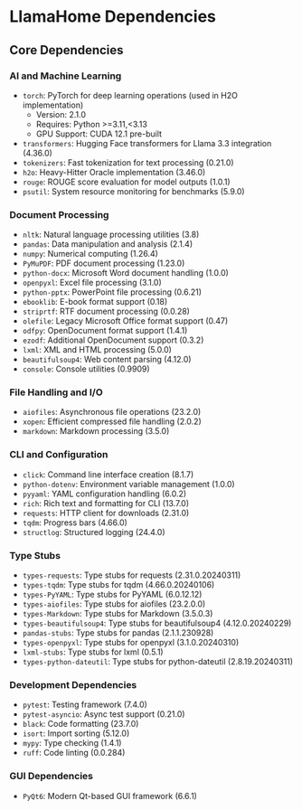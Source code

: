 # LlamaHome Dependencies

## Core Dependencies

### AI and Machine Learning

- `torch`: PyTorch for deep learning operations (used in H2O implementation)
  - Version: 2.1.0
  - Requires: Python >=3.11,<3.13
  - GPU Support: CUDA 12.1 pre-built
- `transformers`: Hugging Face transformers for Llama 3.3 integration (4.36.0)
- `tokenizers`: Fast tokenization for text processing (0.21.0)
- `h2o`: Heavy-Hitter Oracle implementation (3.46.0)
- `rouge`: ROUGE score evaluation for model outputs (1.0.1)
- `psutil`: System resource monitoring for benchmarks (5.9.0)

### Document Processing

- `nltk`: Natural language processing utilities (3.8)
- `pandas`: Data manipulation and analysis (2.1.4)
- `numpy`: Numerical computing (1.26.4)
- `PyMuPDF`: PDF document processing (1.23.0)
- `python-docx`: Microsoft Word document handling (1.0.0)
- `openpyxl`: Excel file processing (3.1.0)
- `python-pptx`: PowerPoint file processing (0.6.21)
- `ebooklib`: E-book format support (0.18)
- `striprtf`: RTF document processing (0.0.28)
- `olefile`: Legacy Microsoft Office format support (0.47)
- `odfpy`: OpenDocument format support (1.4.1)
- `ezodf`: Additional OpenDocument support (0.3.2)
- `lxml`: XML and HTML processing (5.0.0)
- `beautifulsoup4`: Web content parsing (4.12.0)
- `console`: Console utilities (0.9909)

### File Handling and I/O

- `aiofiles`: Asynchronous file operations (23.2.0)
- `xopen`: Efficient compressed file handling (2.0.2)
- `markdown`: Markdown processing (3.5.0)

### CLI and Configuration

- `click`: Command line interface creation (8.1.7)
- `python-dotenv`: Environment variable management (1.0.0)
- `pyyaml`: YAML configuration handling (6.0.2)
- `rich`: Rich text and formatting for CLI (13.7.0)
- `requests`: HTTP client for downloads (2.31.0)
- `tqdm`: Progress bars (4.66.0)
- `structlog`: Structured logging (24.4.0)

### Type Stubs

- `types-requests`: Type stubs for requests (2.31.0.20240311)
- `types-tqdm`: Type stubs for tqdm (4.66.0.20240106)
- `types-PyYAML`: Type stubs for PyYAML (6.0.12.12)
- `types-aiofiles`: Type stubs for aiofiles (23.2.0.0)
- `types-Markdown`: Type stubs for Markdown (3.5.0.3)
- `types-beautifulsoup4`: Type stubs for beautifulsoup4 (4.12.0.20240229)
- `pandas-stubs`: Type stubs for pandas (2.1.1.230928)
- `types-openpyxl`: Type stubs for openpyxl (3.1.0.20240310)
- `lxml-stubs`: Type stubs for lxml (0.5.1)
- `types-python-dateutil`: Type stubs for python-dateutil (2.8.19.20240311)

### Development Dependencies

- `pytest`: Testing framework (7.4.0)
- `pytest-asyncio`: Async test support (0.21.0)
- `black`: Code formatting (23.7.0)
- `isort`: Import sorting (5.12.0)
- `mypy`: Type checking (1.4.1)
- `ruff`: Code linting (0.0.284)

### GUI Dependencies

- `PyQt6`: Modern Qt-based GUI framework (6.6.1)
